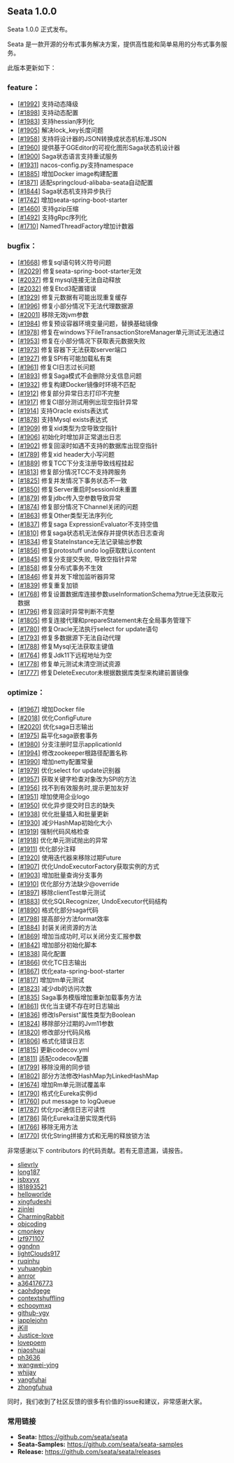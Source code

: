 ## Seata 1.0.0

Seata 1.0.0 正式发布。

Seata 是一款开源的分布式事务解决方案，提供高性能和简单易用的分布式事务服务。

此版本更新如下：


### feature：
- [[#1992](https://github.com/seata/seata/pull/1992)] 支持动态降级
- [[#1898](https://github.com/seata/seata/pull/1898)] 支持动态配置
- [[#1983](https://github.com/seata/seata/pull/1983)] 支持hessian序列化
- [[#1905](https://github.com/seata/seata/pull/1905)] 解决lock_key长度问题
- [[#1958](https://github.com/seata/seata/pull/1958)] 支持将设计器的JSON转换成状态机标准JSON
- [[#1960](https://github.com/seata/seata/pull/1960)] 提供基于GGEditor的可视化图形Saga状态机设计器
- [[#1900](https://github.com/seata/seata/pull/1900)] Saga状态语言支持重试服务
- [[#1931](https://github.com/seata/seata/pull/1931)] nacos-config.py支持namespace
- [[#1885](https://github.com/seata/seata/pull/1885)] 增加Docker image构建配置
- [[#1871](https://github.com/seata/seata/pull/1871)] 适配springcloud-alibaba-seata自动配置
- [[#1844](https://github.com/seata/seata/pull/1844)] Saga状态机支持异步执行
- [[#1742](https://github.com/seata/seata/pull/1742)] 增加seata-spring-boot-starter
- [[#1460](https://github.com/seata/seata/pull/1460)] 支持gzip压缩
- [[#1492](https://github.com/seata/seata/pull/1492)] 支持gRpc序列化
- [[#1710](https://github.com/seata/seata/pull/1710)] NamedThreadFactory增加计数器

### bugfix：
- [[#1668](https://github.com/seata/seata/pull/1668)] 修复sql语句转义符号问题
- [[#2029](https://github.com/seata/seata/pull/2029)] 修复seata-spring-boot-starter无效
- [[#2037](https://github.com/seata/seata/pull/2037)] 修复mysql连接无法自动释放
- [[#2032](https://github.com/seata/seata/pull/2032)] 修复Etcd3配置错误
- [[#1929](https://github.com/seata/seata/pull/1929)] 修复元数据有可能出现重复缓存
- [[#1996](https://github.com/seata/seata/pull/1996)] 修复小部分情况下无法代理数据源
- [[#2001](https://github.com/seata/seata/pull/2001)] 移除无效jvm参数
- [[#1984](https://github.com/seata/seata/pull/1984)] 修复预设容器环境变量问题，替换基础镜像
- [[#1978](https://github.com/seata/seata/pull/1978)] 修复在windows下FileTransactionStoreManager单元测试无法通过
- [[#1953](https://github.com/seata/seata/pull/1953)] 修复在小部分情况下获取表元数据失败
- [[#1973](https://github.com/seata/seata/pull/1973)] 修复容器下无法获取server端口
- [[#1927](https://github.com/seata/seata/pull/1927)] 修复SPI有可能加载私有类
- [[#1961](https://github.com/seata/seata/pull/1961)] 修复CI日志过长问题
- [[#1893](https://github.com/seata/seata/pull/1893)] 修复Saga模式不会删除分支信息问题
- [[#1932](https://github.com/seata/seata/pull/1932)] 修复构建Docker镜像时环境不匹配
- [[#1912](https://github.com/seata/seata/pull/1912)] 修复部分异常日志打印不完整
- [[#1917](https://github.com/seata/seata/pull/1917)] 修复CI部分测试用例出现空指针异常
- [[#1914](https://github.com/seata/seata/pull/1914)] 支持Oracle exists表达式
- [[#1878](https://github.com/seata/seata/pull/1878)] 支持Mysql exists表达式
- [[#1909](https://github.com/seata/seata/pull/1909)] 修复xid类型为空导致空指针
- [[#1906](https://github.com/seata/seata/pull/1906)] 初始化时增加非正常退出日志
- [[#1902](https://github.com/seata/seata/pull/1902)] 修复回滚时如遇不支持的数据库出现空指针
- [[#1789](https://github.com/seata/seata/pull/1789)] 修复xid header大小写问题
- [[#1889](https://github.com/seata/seata/pull/1889)] 修复TCC下分支注册导致线程挂起
- [[#1813](https://github.com/seata/seata/pull/1813)] 修复部分情况TCC不支持跨服务
- [[#1825](https://github.com/seata/seata/pull/1825)] 修复并发情况下事务状态不一致
- [[#1850](https://github.com/seata/seata/pull/1850)] 修复Server重启时sessionId未重置
- [[#1879](https://github.com/seata/seata/pull/1879)] 修复jdbc传入空参数导致异常
- [[#1874](https://github.com/seata/seata/pull/1874)] 修复部分情况下Channel关闭的问题
- [[#1863](https://github.com/seata/seata/pull/1863)] 修复Other类型无法序列化
- [[#1837](https://github.com/seata/seata/pull/1837)] 修复saga ExpressionEvaluator不支持空值
- [[#1810](https://github.com/seata/seata/pull/1810)] 修复saga状态机无法保存并提供状态日志查询
- [[#1834](https://github.com/seata/seata/pull/1834)] 修复StateInstance无法记录输出参数
- [[#1856](https://github.com/seata/seata/pull/1856)] 修复protostuff undo log获取默认content
- [[#1845](https://github.com/seata/seata/pull/1845)] 修复分支提交失败, 导致空指针异常
- [[#1858](https://github.com/seata/seata/pull/1858)] 修复分布式事务不生效
- [[#1846](https://github.com/seata/seata/pull/1846)] 修复并发下增加监听器异常
- [[#1839](https://github.com/seata/seata/pull/1839)] 修复重复加锁
- [[#1768](https://github.com/seata/seata/pull/1768)] 修复设置数据库连接参数useInformationSchema为true无法获取元数据
- [[#1796](https://github.com/seata/seata/pull/1796)] 修复回滚时异常判断不完整
- [[#1805](https://github.com/seata/seata/pull/1805)] 修复连接代理和prepareStatement未在全局事务管理下
- [[#1780](https://github.com/seata/seata/pull/1780)] 修复Oracle无法执行select for update语句
- [[#1793](https://github.com/seata/seata/pull/1793)] 修复多数据源下无法自动代理
- [[#1788](https://github.com/seata/seata/pull/1788)] 修复Mysql无法获取主键值
- [[#1764](https://github.com/seata/seata/pull/1764)] 修复Jdk11下远程地址为空
- [[#1778](https://github.com/seata/seata/pull/1778)] 修复单元测试未清空测试资源
- [[#1777](https://github.com/seata/seata/pull/1777)] 修复DeleteExecutor未根据数据库类型来构建前置镜像



### optimize： 
- [[#1967](https://github.com/seata/seata/pull/1967)] 增加Docker file
- [[#2018](https://github.com/seata/seata/pull/2018)] 优化ConfigFuture
- [[#2020](https://github.com/seata/seata/pull/2020)] 优化saga日志输出
- [[#1975](https://github.com/seata/seata/pull/1975)] 扁平化saga嵌套事务
- [[#1980](https://github.com/seata/seata/pull/1980)] 分支注册时显示applicationId
- [[#1994](https://github.com/seata/seata/pull/1994)] 修改zookeeper根路径配置名称
- [[#1990](https://github.com/seata/seata/pull/1990)] 增加netty配置常量
- [[#1979](https://github.com/seata/seata/pull/1979)] 优化select for update识别器
- [[#1957](https://github.com/seata/seata/pull/1957)] 获取关键字检查对象改为SPI的方法
- [[#1956](https://github.com/seata/seata/pull/1956)] 找不到有效服务时,提示更加友好
- [[#1951](https://github.com/seata/seata/pull/1951)] 增加使用企业logo
- [[#1950](https://github.com/seata/seata/pull/1950)] 优化异步提交时日志的缺失
- [[#1938](https://github.com/seata/seata/pull/1938)] 优化批量插入和批量更新
- [[#1930](https://github.com/seata/seata/pull/1930)] 减少HashMap初始化大小
- [[#1919](https://github.com/seata/seata/pull/1919)] 强制代码风格检查
- [[#1918](https://github.com/seata/seata/pull/1918)] 优化单元测试抛出的异常
- [[#1911](https://github.com/seata/seata/pull/1911)] 优化部分注释
- [[#1920](https://github.com/seata/seata/pull/1920)] 使用迭代器来移除过期Future
- [[#1907](https://github.com/seata/seata/pull/1907)] 优化UndoExecutorFactory获取实例的方式
- [[#1903](https://github.com/seata/seata/pull/1903)] 增加批量查询分支事务
- [[#1910](https://github.com/seata/seata/pull/1910)] 优化部分方法缺少@override
- [[#1897](https://github.com/seata/seata/pull/1897)] 移除clientTest单元测试
- [[#1883](https://github.com/seata/seata/pull/1883)] 优化SQLRecognizer, UndoExecutor代码结构
- [[#1890](https://github.com/seata/seata/pull/1890)] 格式化部分saga代码
- [[#1798](https://github.com/seata/seata/pull/1798)] 提高部分方法format效率
- [[#1884](https://github.com/seata/seata/pull/1884)] 封装关闭资源的方法
- [[#1869](https://github.com/seata/seata/pull/1869)] 增加当成功时,可以关闭分支汇报参数
- [[#1842](https://github.com/seata/seata/pull/1842)] 增加部分初始化脚本
- [[#1838](https://github.com/seata/seata/pull/1838)] 简化配置
- [[#1866](https://github.com/seata/seata/pull/1866)] 优化TC日志输出
- [[#1867](https://github.com/seata/seata/pull/1867)] 优化eata-spring-boot-starter
- [[#1817](https://github.com/seata/seata/pull/1817)] 增加tm单元测试
- [[#1823](https://github.com/seata/seata/pull/1823)] 减少db的访问次数
- [[#1835](https://github.com/seata/seata/pull/1835)] Saga事务模版增加重新加载事务方法
- [[#1861](https://github.com/seata/seata/pull/1861)] 优化当主键不存在时日志输出
- [[#1836](https://github.com/seata/seata/pull/1836)] 修改IsPersist"属性类型为Boolean
- [[#1824](https://github.com/seata/seata/pull/1824)] 移除部分过期的Jvm11参数
- [[#1820](https://github.com/seata/seata/pull/1820)] 修改部分代码风格
- [[#1806](https://github.com/seata/seata/pull/1806)] 格式化错误日志
- [[#1815](https://github.com/seata/seata/pull/1815)] 更新codecov.yml
- [[#1811](https://github.com/seata/seata/pull/1811)] 适配codecov配置
- [[#1799](https://github.com/seata/seata/pull/1799)] 移除没用的同步锁
- [[#1802](https://github.com/seata/seata/pull/1802)] 部分方法修改HashMap为LinkedHashMap
- [[#1674](https://github.com/seata/seata/pull/1674)] 增加Rm单元测试覆盖率
- [[#1790](https://github.com/seata/seata/pull/1790)] 格式化Eureka实例id
- [[#1760](https://github.com/seata/seata/pull/1760)] put message to logQueue
- [[#1787](https://github.com/seata/seata/pull/1787)] 优化rpc通信日志可读性
- [[#1786](https://github.com/seata/seata/pull/1786)] 简化Eureka注册实现类代码
- [[#1766](https://github.com/seata/seata/pull/1766)] 移除无用方法
- [[#1770](https://github.com/seata/seata/pull/1770)] 优化String拼接方式和无用的释放锁方法



非常感谢以下 contributors 的代码贡献。若有无意遗漏，请报告。
- [slievrly](https://github.com/slievrly)
- [long187](https://github.com/long187)
- [jsbxyyx](https://github.com/jsbxyyx)
- [l81893521](https://github.com/l81893521)
- [helloworlde](https://github.com/helloworlde)
- [xingfudeshi](https://github.com/xingfudeshi)
- [zjinlei](https://github.com/zjinlei)
- [CharmingRabbit](https://github.com/CharmingRabbit)
- [objcoding](https://github.com/objcoding)
- [cmonkey](https://github.com/cmonkey)
- [lzf971107](https://github.com/lzf971107)
- [ggndnn](https://github.com/ggndnn)
- [lightClouds917](https://github.com/lightClouds917)
- [ruqinhu](https://github.com/ruqinhu)
- [yuhuangbin](https://github.com/yuhuangbin)
- [anrror](https://github.com/anrror)
- [a364176773](https://github.com/a364176773)
- [caohdgege](https://github.com/caohdgege)
- [contextshuffling](https://github.com/contextshuffling)
- [echooymxq](https://github.com/echooymxq)
- [github-ygy](https://github.com/github-ygy)
- [iapplejohn](https://github.com/iapplejohn)
- [jKill](https://github.com/jKill)
- [Justice-love](https://github.com/Justice-love)
- [lovepoem](https://github.com/lovepoem)
- [niaoshuai](https://github.com/niaoshuai)
- [ph3636](https://github.com/ph3636)
- [wangwei-ying](https://github.com/wangwei-ying)
- [whjjay](https://github.com/whjjay)
- [yangfuhai](https://github.com/yangfuhai)
- [zhongfuhua](https://github.com/zhongfuhua)

同时，我们收到了社区反馈的很多有价值的issue和建议，非常感谢大家。


### 常用链接
- **Seata:** https://github.com/seata/seata  
- **Seata-Samples:** https://github.com/seata/seata-samples   
- **Release:** https://github.com/seata/seata/releases